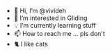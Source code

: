 - 👋 Hi, I’m @vivideh
- 🐀 I’m interested in Gliding
- 💡 I’m currently learning stuff
- 📫 How to reach me ... pls don't
- 🐈 I like cats

<!---
vivideh/vivideh is a ✨ special ✨ repository because its `README.md` (this file) appears on your GitHub profile.
You can click the Preview link to take a look at your changes.
--->
